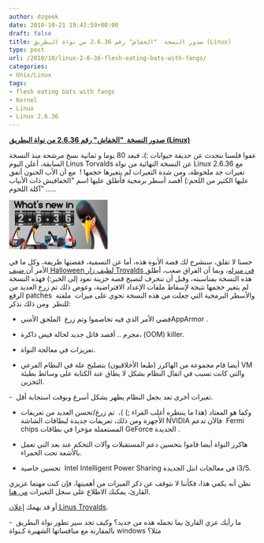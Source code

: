 ```yaml
---
author: dzgeek
date: 2010-10-21 19:43:59+00:00
draft: false
title: صدور النسخة  "الخفاش" رقم 2.6.36 من نواة البطريق (Linux)
type: post
url: /2010/10/linux-2-6-36-flesh-eating-bats-with-fangs/
categories:
- Unix/Linux
tags:
- flesh eating bats with fangs
- Kernel
- Linux
- Linux 2.6.36
---
```


**[صدور النسخة  "الخفاش" رقم 2.6.36 من نواة البطريق (Linux)](https://www.it-scoop.com/2010/10/linux-2-6-36-flesh-eating-bats-with-fangs/)**


عفوا فلسنا نتحدث عن حديقة حيوانات :)، فبعد  80 يوما و ثمانية نسخ مرشحة  منذ النسخة السابقة، أعلن اليوم Linus Torvalds  عن النسخة النهائية من نواة  Linux 2.6.36 مع تغيرات جد ملحوظة، ومن شدة التغيرات لم يتغيرها حجمها !   مع أن الأب الحنون أنفق عليها الكثير من اللحم:) أقصد أسطر برمجية فأطلق عليها اسم "الخفافيش ذات الأنياب آكلة اللحوم"  .....

[![](2636whatsnewalt-17032b7479cd9775.png)
](https://www.it-scoop.com/2010/10/linux-2-6-36-flesh-eating-bats-with-fangs/)

حسنا لا تقلق، سنشرح لك قصة الأبوة هذه، أما عن التسمية، فقصتها ظريفة، وكل ما في الأمر أن[ ضيف Halloween لطيف زار Trovalds في منزله](http://torvalds-family.blogspot.com/2010/10/early-halloween-guest.html)، وبما أن الفراق صعب، أطلق هذه النسخة بمناسبته، وقبل أن ننحرف لتصبح قصة حزينة نعود إلى الخبر:) فهذه النسخة لم يتغير حجمها نتيجة لإسقاط ملفات الإعداد الافتراضية، وعوض ذلك تم زرع العديد من الرقع patches  والأسطر البرمجية التي جعلت من هذه النسخة تحوي على ميزات  ملفتة للنظر  ومن ذلك نذكر:

- قضي الأمر الذي فيه تخاصموا وتم زرع  الملحق الأمنيAppArmor .

- مجرم .. أقصد قاتل جديد لحالة فيض ذاكرة، (OOM) killer.

- تعزيزات في معالجة النواة.

- أيضا قام مجموعة من الهاكرز (طبعا الأخلاقيون) بتصليح علة في النظام الفرعي VM والتي كانت تسبب في اثقال النظام بشكل لا يطاق عند الكتابة على وسائط بطيئة التخزين.

-  تغيرات أخرى تعد بجعل النظام يظهر بشكل أسرع وبوقت استجابة أقل.

- وكما هو المعتاد (هذا ما ينتظره أغلب القراء ;) )،  تم زرع/تحسن العديد من تعريفات الأجهزة ومن ذلك، تعريفات جديدة لبطاقات الشاشة NVIDIA فالآن تدعم  Fermi chips المستعملة مؤخرا في بطاقات GeForce الجديدة .

- هاكرز النواة أيضا قاموا بتحسين دعم المستقبلات وآلات التحكم عند بعد التي تعمل بالأشعة تحت الحمراء.

- تحسين خاصية  Intel Intelligent Power Sharing في معالجات انتل الجديدة i3/5.

نظن أنه يكفي هذا، فكأننا لا نتوقف عن ذكر الميزات من أهميتها، فإن كنت مهتما عزيزي القارئ، يمكنك الاطلاع على سجل التغيرات [من هنا](http://kernelnewbies.org/Linux_2_6_36).

أو قد يهمك [إعلان Linus Trovalds](http://lkml.org/lkml/2010/10/20/409).

-  ما رأيك عزي القارئ بما تحمله هذه من جديد؟ وكيف تجد سير تطور نواة البطريق بالمقارنة مع منافساتها الشهيرة كـنواة windows مثلا؟
